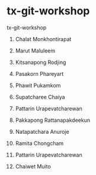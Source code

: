 # tx-git-workshop
tx-git-workshop

1. Chalat Monkhontirapat

2. Marut Maluleem

4. Kitsanapong Rodjing

4. Pasakorn Phareyart

6. Phawit Pukamkom

7. Supatcharee Chaiya

8. Pattarin Urapevatcharewan

9. Pakkapong Rattanapakdeekun

10. Natapatchara Anuroje

11. Ramita Chongcham

12. Pattarin Urapevatcharewan

13. Chaiwet Muito